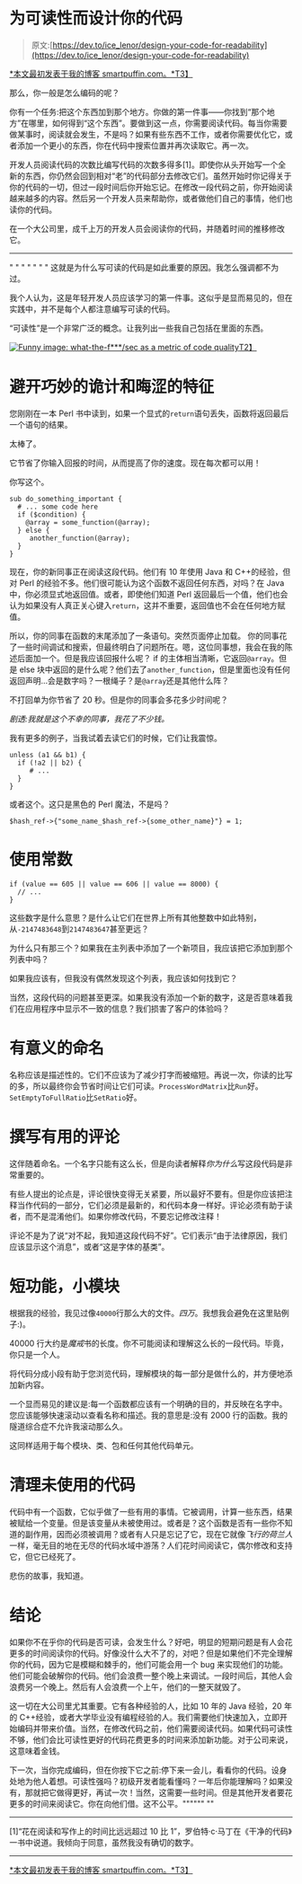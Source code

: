 # 为可读性而设计你的代码

> 原文:[https://dev.to/ice_lenor/design-your-code-for-readability](https://dev.to/ice_lenor/design-your-code-for-readability)

[*本文最初发表于我的博客 smartpuffin.com。*T3】](http://smartpuffin.com/design-for-readability/)

那么，你一般是怎么编码的呢？

你有一个任务:把这个东西加到那个地方。你做的第一件事——你找到“那个地方”在哪里，如何得到“这个东西”。要做到这一点，你需要阅读代码。每当你需要做某事时，阅读就会发生，不是吗？如果有些东西不工作，或者你需要优化它，或者添加一个更小的东西，你在代码中搜索位置并再次读取它。再一次。

开发人员阅读代码的次数比编写代码的次数多得多[1]。即使你从头开始写一个全新的东西，你仍然会回到相对“老”的代码部分去修改它们。虽然开始时你记得关于你的代码的一切，但过一段时间后你开始忘记。在修改一段代码之前，你开始阅读越来越多的内容。然后另一个开发人员来帮助你，或者做他们自己的事情，他们也读你的代码。

在一个大公司里，成千上万的开发人员会阅读你的代码，并随着时间的推移修改它。

* * *

" " " " " " "
这就是为什么写可读的代码是如此重要的原因。我怎么强调都不为过。

我个人认为，这是年轻开发人员应该学习的第一件事。这似乎是显而易见的，但在实践中，并不是每个人都注意编写可读的代码。

“可读性”是一个非常广泛的概念。让我列出一些我自己包括在里面的东西。

[![Funny image: what-the-f***/sec as a metric of code quality](img/533456504769fde381b66e44f6c6d613.png "Best metric of code quality")T2】](https://res.cloudinary.com/practicaldev/image/fetch/s--xrA-Phpp--/c_limit%2Cf_auto%2Cfl_progressive%2Cq_auto%2Cw_880/https://blog.codinghorror.com/conteimg/uploads/2009/02/6a0120a85dcdae970b012877707a45970c-pi.png)

# 避开巧妙的诡计和晦涩的特征

您刚刚在一本 Perl 书中读到，如果一个显式的`return`语句丢失，函数将返回最后一个语句的结果。

太棒了。

它节省了你输入回报的时间，从而提高了你的速度。现在每次都可以用！

你写这个。

```
sub do_something_important {
  # ... some code here
  if ($condition) {
    @array = some_function(@array);
  } else {
     another_function(@array);
  }
} 
```

现在，你的新同事正在阅读这段代码。他们有 10 年使用 Java 和 C++的经验，但对 Perl 的经验不多。他们很可能认为这个函数不返回任何东西，对吗？在 Java 中，你必须显式地返回值。或者，即使他们知道 Perl 返回最后一个值，他们也会认为如果没有人真正关心键入`return`，这并不重要，返回值也不会在任何地方赋值。

所以，你的同事在函数的末尾添加了一条语句。突然页面停止加载。
你的同事花了一些时间调试和搜索，但最终明白了问题所在。嗯，这位同事想，我会在我的陈述后面加一个。但是我应该回报什么呢？
if 的主体相当清晰，它返回`@array`。但是 else 块中返回的是什么呢？他们去了`another_function`，但是里面也没有任何返回声明...会是数字吗？一根绳子？是`@array`还是其他什么阵？

不打回单为你节省了 20 秒。但是你的同事会多花多少时间呢？

*剧透:我就是这个不幸的同事，我花了不少钱。*

我有更多的例子，当我试着去读它们的时候，它们让我震惊。

```
unless (a1 && b1) {
  if (!a2 || b2) {
     # ...
  }
} 
```

或者这个。这只是黑色的 Perl 魔法，不是吗？

```
$hash_ref->{"some_name_$hash_ref->{some_other_name}"} = 1; 
```

# 使用常数

```
if (value == 605 || value == 606 || value == 8000) {
  // ...
} 
```

这些数字是什么意思？是什么让它们在世界上所有其他整数中如此特别，从`-2147483648`到`2147483647`甚至更远？

为什么只有那三个？如果我在主列表中添加了一个新项目，我应该把它添加到那个列表中吗？

如果我应该有，但我没有偶然发现这个列表，我应该如何找到它？

当然，这段代码的问题甚至更深。如果我没有添加一个新的数字，这是否意味着我们在应用程序中显示不一致的信息？我们损害了客户的体验吗？

# 有意义的命名

名称应该是描述性的。它们不应该为了减少打字而被缩短。再说一次，你读的比写的多，所以最终你会节省时间让它们可读。`ProcessWordMatrix`比`Run`好。`SetEmptyToFullRatio`比`SetRatio`好。

# 撰写有用的评论

这伴随着命名。一个名字只能有这么长，但是向读者解释*你为什么*写这段代码是非常重要的。

有些人提出的论点是，评论很快变得无关紧要，所以最好不要有。但是你应该把注释当作代码的一部分，它们必须是最新的，和代码本身一样好。评论必须有助于读者，而不是混淆他们。如果你修改代码，不要忘记修改注释！

评论不是为了说“对不起，我知道这段代码不好”。它们表示“由于法律原因，我们应该显示这个消息”，或者“这是字体的基类”。

# 短功能，小模块

根据我的经验，我见过像`40000`行那么大的文件。*四万*。我想我会避免在这里贴例子:)。

40000 行大约是*魔戒*书的长度。你不可能阅读和理解这么长的一段代码。毕竟，你只是一个人。

将代码分成小段有助于您浏览代码，理解模块的每一部分是做什么的，并方便地添加新内容。

一个显而易见的建议是:每一个函数都应该有一个明确的目的，并反映在名字中。您应该能够快速滚动以查看名称和描述。我的意思是:没有 2000 行的函数。我的隧道综合症不允许我滚动那么久。

这同样适用于每个模块、类、包和任何其他代码单元。

# 清理未使用的代码

代码中有一个函数，它似乎做了一些有用的事情。它被调用，计算一些东西，结果被赋给一个变量。但是该变量从未被使用过。或者是？这个函数是否有一些你不知道的副作用，因而必须被调用？或者有人只是忘记了它，现在它就像*飞行的荷兰人*一样，毫无目的地在无尽的代码水域中游荡？人们花时间阅读它，偶尔修改和支持它，但它已经死了。

悲伤的故事，我知道。

# 结论

如果你不在乎你的代码是否可读，会发生什么？好吧，明显的短期问题是有人会花更多的时间阅读你的代码。好像没什么大不了的，对吧？但是如果他们不完全理解你的代码，因为它是模糊和棘手的，他们可能会用一个 bug 来实现他们的功能。他们可能会破解你的代码。他们会浪费一整个晚上来调试。一段时间后，其他人会浪费另一个晚上。然后有人会浪费一个上午，他们的一整天就毁了。

这一切在大公司里尤其重要。它有各种经验的人，比如 10 年的 Java 经验，20 年的 C++经验，或者大学毕业没有编程经验的人。我们需要他们快速加入，立即开始编码并带来价值。当然，在修改代码之前，他们需要阅读代码。如果代码可读性不够，他们会比可读性更好的代码花费更多的时间来添加新功能。对于公司来说，这意味着金钱。

下一次，当你完成编码，但在你按下它之前:停下来一会儿，看看你的代码。设身处地为他人着想。可读性强吗？初级开发者能看懂吗？一年后你能理解吗？如果没有，那就把它做得更好，再试一次！当然，这需要一些时间。但是其他开发者要花更多的时间来阅读它。你在向他们借。这不公平。"""""" ""

* * *

[1]“花在阅读和写作上的时间比远远超过 10 比 1”，罗伯特·c·马丁在《干净的代码》一书中说道。我倾向于同意，虽然我没有确切的数字。

* * *

[*本文最初发表于我的博客 smartpuffin.com。*T3】](http://smartpuffin.com/design-for-readability/)